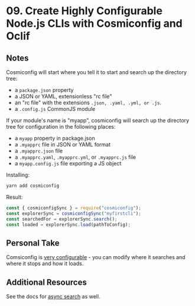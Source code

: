 # 09. Create Highly Configurable Node.js CLIs with Cosmiconfig and Oclif

## Notes

Cosmiconfig will start where you tell it to start and search up the directory tree:

- a `package.json` property
- a JSON or YAML, extensionless "rc file"
- an "rc file" with the extensions `.json, .yaml, .yml, or .js`.
- a `.config.js` CommonJS module

If your module's name is "myapp", cosmiconfig will search up the directory tree for configuration in the following places:

- a `myapp` property in package.json
- a `.myapprc` file in JSON or YAML format
- a `.myapprc.json` file
- a `.myapprc.yaml`, `.myapprc.yml`, or `.myapprc.js` file
- a `myapp.config.js` file exporting a JS object

Installing:

```bash
yarn add cosmiconfig
```

Result:

```js
const { cosmiconfigSync } = require("cosmiconfig");
const explorerSync = cosmiconfigSync("myfirstcli");
const searchedFor = explorerSync.search();
const loaded = explorerSync.load(pathToConfig);
```

## Personal Take

Comsiconfig is [very configurable](https://github.com/davidtheclark/cosmiconfig#cosmiconfigoptions) - you can modify where it searches and where it stops and how it loads.

## Additional Resources

See the docs for [async search](https://github.com/davidtheclark/cosmiconfig#usage) as well.

